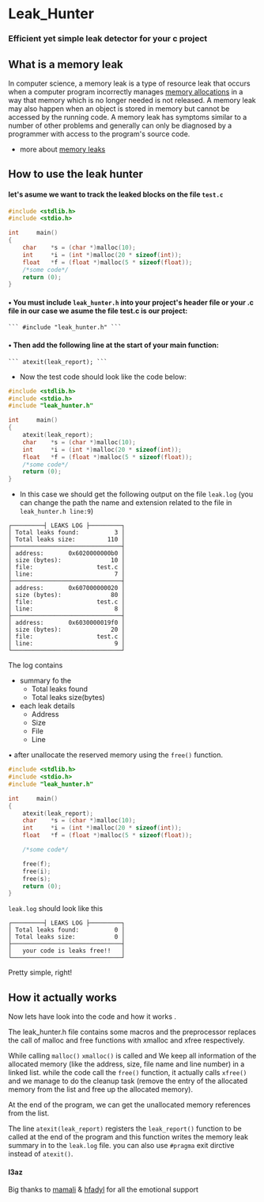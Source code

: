 # Leak_Hunter

### Efficient yet simple leak detector for your c project

## What is a memory leak
In computer science, a memory leak is a type of resource leak that occurs when a computer program incorrectly manages [memory allocations](https://en.wikipedia.org/wiki/Memory_management#ALLOCATION) in a way that memory which is no longer needed is not released. A memory leak may also happen when an object is stored in memory but cannot be accessed by the running code. A memory leak has symptoms similar to a number of other problems and generally can only be diagnosed by a programmer with access to the program's source code.
* more about [memory leaks](https://en.wikipedia.org/wiki/Memory_leak)
## How to use the leak hunter
#### let's asume we want to track the leaked blocks on the file `test.c`

```c
#include <stdlib.h>
#include <stdio.h>

int     main()
{
	char	*s = (char *)malloc(10);
	int		*i = (int *)malloc(20 * sizeof(int));
	float	*f = (float *)malloc(5 * sizeof(float));
	/*some code*/
	return (0);
}
```

#### • You must include `leak_hunter.h` into your project's header file or your .c file in our case we asume the file test.c is our project:
	``` #include "leak_hunter.h" ```
#### • Then add the following line at the start of your main function:
	``` atexit(leak_report); ```

* Now the test code should look like the code below:

```c
#include <stdlib.h>
#include <stdio.h>
#include "leak_hunter.h"

int     main()
{
	atexit(leak_report);
	char	*s = (char *)malloc(10);
	int		*i = (int *)malloc(20 * sizeof(int));
	float	*f = (float *)malloc(5 * sizeof(float));
	/*some code*/
	return (0);
}
```

* In this case we should get the following output on the file `leak.log` (you can change the path the name and extension related to the file in `leak_hunter.h line:9`)

```log
┌─────────┤ LEAKS LOG ├─────────┐
│ Total leaks found:          3 │
│ Total leaks size:         110 │
├───────────────────────────────┤
│ address:       0x6020000000b0 │
│ size (bytes):              10 │
│ file:                  test.c │
│ line:                       7 │
├───────────────────────────────┤
│ address:       0x607000000020 │
│ size (bytes):              80 │
│ file:                  test.c │
│ line:                       8 │
├───────────────────────────────┤
│ address:       0x6030000019f0 │
│ size (bytes):              20 │
│ file:                  test.c │
│ line:                       9 │
└───────────────────────────────┘
```

The log contains<br />
* summary fo the<br />
	* Total leaks found<br />
	* Total leaks size(bytes)<br />
* each leak details<br />
	* Address<br />
	* Size<br />
	* File<br />
	* Line<br />

• after unallocate the reserved memory using the `free()` function.

``` c
#include <stdlib.h>
#include <stdio.h>
#include "leak_hunter.h"

int     main()
{
	atexit(leak_report);
	char	*s = (char *)malloc(10);
	int		*i = (int *)malloc(20 * sizeof(int));
	float	*f = (float *)malloc(5 * sizeof(float));

	/*some code*/

	free(f);
	free(i);
	free(s);
	return (0);
}
```

`leak.log` should look like this

```log
┌─────────┤ LEAKS LOG ├─────────┐
│ Total leaks found:          0 │
│ Total leaks size:           0 │
├───────────────────────────────┤
│   your code is leaks free!!   │
└───────────────────────────────┘
```
Pretty simple, right!

## How it actually works

Now lets have look into the code and how it works .

The leak_hunter.h file contains some macros and the preprocessor replaces the call of malloc and free functions with xmalloc and xfree respectively.

While calling `malloc()` `xmalloc()` is called and We keep all information of the allocated memory (like the address, size, file name and line number) in a linked list. while the code call the `free()` function, it actually calls `xfree()` and we manage to do the cleanup task (remove the entry of the allocated memory from the list and free up the allocated memory).

At the end of the program, we can get the unallocated memory references from the list.

The line `atexit(leak_report)` registers the `leak_report()` function to be called at the end of the program and this function writes the memory leak summary in to the `leak.log` file. you can also use `#pragma` exit dirctive instead of `atexit()`.

#### l3az

Big thanks to [mamali](https://profile.intra.42.fr/users/mamali) & [hfadyl](https://profile.intra.42.fr/users/hfadyl) for all the emotional support

